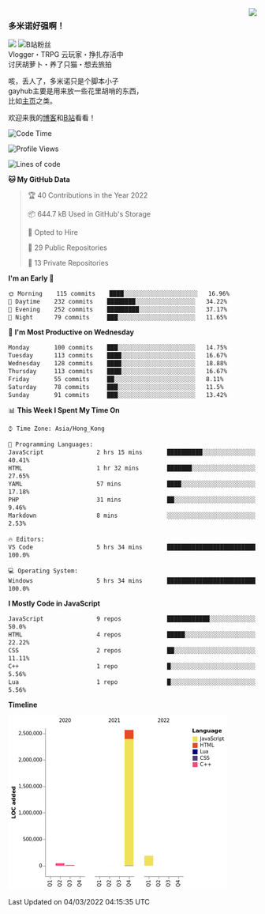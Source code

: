 <a href="#">
<img align="right" src="https://github-readme-stats.vercel.app/api?username=DomeenoH&hide=stars,issues,contribs&show_icons=true&hide_border=true&icon_color=586069&title_color=a0a9af">
<!--<img align="right" src="https://stats.justsong.cn/api/bilibili/?id=3596837">-->
</a>

### 多米诺好强啊！
![](https://komarev.com/ghpvc/?username=DomeenoH&color=blue)  <img src="https://bilistats.lonelyion.com/followers?uid=3596837&style=flat" alt="B站粉丝"/>  
Vlogger・TRPG 云玩家・挣扎存活中  
讨厌胡萝卜・养了只猫・想去旅拍  

咳，丢人了，多米诺只是个脚本小子  
gayhub主要是用来放一些花里胡哨的东西，  
比如[主页](https://dominoh.com)之类。

欢迎来我的[博客](https://blog.dominoh.com)和[B站](https://b.dominoh.com)看看！

<!--START_SECTION:waka-->
![Code Time](http://img.shields.io/badge/Code%20Time-45%20hrs%203%20mins-blue)

![Profile Views](http://img.shields.io/badge/Profile%20Views-1-blue)

![Lines of code](https://img.shields.io/badge/From%20Hello%20World%20I%27ve%20Written-3%20Million%20lines%20of%20code-blue)

**🐱 My GitHub Data** 

> 🏆 40 Contributions in the Year 2022
 > 
> 📦 644.7 kB Used in GitHub's Storage 
 > 
> 💼 Opted to Hire
 > 
> 📜 29 Public Repositories 
 > 
> 🔑 13 Private Repositories  
 > 
**I'm an Early 🐤** 

```text
🌞 Morning    115 commits    ████░░░░░░░░░░░░░░░░░░░░░   16.96% 
🌆 Daytime    232 commits    ████████░░░░░░░░░░░░░░░░░   34.22% 
🌃 Evening    252 commits    █████████░░░░░░░░░░░░░░░░   37.17% 
🌙 Night      79 commits     ███░░░░░░░░░░░░░░░░░░░░░░   11.65%

```
📅 **I'm Most Productive on Wednesday** 

```text
Monday       100 commits    ███░░░░░░░░░░░░░░░░░░░░░░   14.75% 
Tuesday      113 commits    ████░░░░░░░░░░░░░░░░░░░░░   16.67% 
Wednesday    128 commits    ████░░░░░░░░░░░░░░░░░░░░░   18.88% 
Thursday     113 commits    ████░░░░░░░░░░░░░░░░░░░░░   16.67% 
Friday       55 commits     ██░░░░░░░░░░░░░░░░░░░░░░░   8.11% 
Saturday     78 commits     ███░░░░░░░░░░░░░░░░░░░░░░   11.5% 
Sunday       91 commits     ███░░░░░░░░░░░░░░░░░░░░░░   13.42%

```


📊 **This Week I Spent My Time On** 

```text
⌚︎ Time Zone: Asia/Hong_Kong

💬 Programming Languages: 
JavaScript               2 hrs 15 mins       ██████████░░░░░░░░░░░░░░░   40.41% 
HTML                     1 hr 32 mins        ███████░░░░░░░░░░░░░░░░░░   27.65% 
YAML                     57 mins             ████░░░░░░░░░░░░░░░░░░░░░   17.18% 
PHP                      31 mins             ██░░░░░░░░░░░░░░░░░░░░░░░   9.46% 
Markdown                 8 mins              ░░░░░░░░░░░░░░░░░░░░░░░░░   2.53%

🔥 Editors: 
VS Code                  5 hrs 34 mins       █████████████████████████   100.0%

💻 Operating System: 
Windows                  5 hrs 34 mins       █████████████████████████   100.0%

```

**I Mostly Code in JavaScript** 

```text
JavaScript               9 repos             ████████████░░░░░░░░░░░░░   50.0% 
HTML                     4 repos             █████░░░░░░░░░░░░░░░░░░░░   22.22% 
CSS                      2 repos             ██░░░░░░░░░░░░░░░░░░░░░░░   11.11% 
C++                      1 repo              █░░░░░░░░░░░░░░░░░░░░░░░░   5.56% 
Lua                      1 repo              █░░░░░░░░░░░░░░░░░░░░░░░░   5.56%

```


**Timeline**

![Chart not found](https://raw.githubusercontent.com/DomeenoH/DomeenoH/main/charts/bar_graph.png) 


 Last Updated on 04/03/2022 04:15:35 UTC
<!--END_SECTION:waka-->
